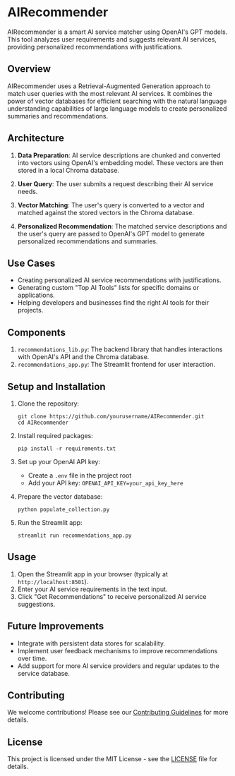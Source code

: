 # AIRecommender

AIRecommender is a smart AI service matcher using OpenAI's GPT models. This tool analyzes user requirements and suggests relevant AI services, providing personalized recommendations with justifications.

## Overview

AIRecommender uses a Retrieval-Augmented Generation approach to match user queries with the most relevant AI services. It combines the power of vector databases for efficient searching with the natural language understanding capabilities of large language models to create personalized summaries and recommendations.

## Architecture

1. **Data Preparation**: AI service descriptions are chunked and converted into vectors using OpenAI's embedding model. These vectors are then stored in a local Chroma database.

2. **User Query**: The user submits a request describing their AI service needs.

3. **Vector Matching**: The user's query is converted to a vector and matched against the stored vectors in the Chroma database.

4. **Personalized Recommendation**: The matched service descriptions and the user's query are passed to OpenAI's GPT model to generate personalized recommendations and summaries.

## Use Cases

- Creating personalized AI service recommendations with justifications.
- Generating custom "Top AI Tools" lists for specific domains or applications.
- Helping developers and businesses find the right AI tools for their projects.

## Components

1. `recommendations_lib.py`: The backend library that handles interactions with OpenAI's API and the Chroma database.
2. `recommendations_app.py`: The Streamlit frontend for user interaction.

## Setup and Installation

1. Clone the repository:
   ```
   git clone https://github.com/yourusername/AIRecommender.git
   cd AIRecommender
   ```

2. Install required packages:
   ```
   pip install -r requirements.txt
   ```

3. Set up your OpenAI API key:
   - Create a `.env` file in the project root
   - Add your API key: `OPENAI_API_KEY=your_api_key_here`

4. Prepare the vector database:
   ```
   python populate_collection.py
   ```

5. Run the Streamlit app:
   ```
   streamlit run recommendations_app.py
   ```

## Usage

1. Open the Streamlit app in your browser (typically at `http://localhost:8501`).
2. Enter your AI service requirements in the text input.
3. Click "Get Recommendations" to receive personalized AI service suggestions.

## Future Improvements

- Integrate with persistent data stores for scalability.
- Implement user feedback mechanisms to improve recommendations over time.
- Add support for more AI service providers and regular updates to the service database.

## Contributing

We welcome contributions! Please see our [Contributing Guidelines](CONTRIBUTING.md) for more details.

## License

This project is licensed under the MIT License - see the [LICENSE](LICENSE) file for details.
